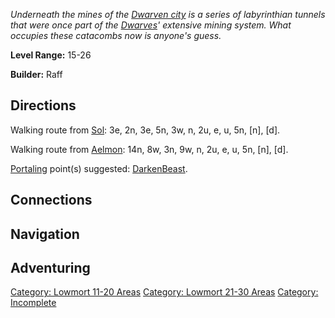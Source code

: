 *Underneath the mines of the [Dwarven
city](:Category:_Mt_Durr.md "wikilink") is a series of labyrinthian
tunnels that were once part of the [Dwarves](Dwarves.md "wikilink")'
extensive mining system. What occupies these catacombs now is anyone's
guess.*

**Level Range:** 15-26

**Builder:** Raff

## Directions

Walking route from [Sol](Sol.md "wikilink"): 3e, 2n, 3e, 5n, 3w, n, 2u,
e, u, 5n, \[n\], \[d\].

Walking route from [Aelmon](Aelmon.md "wikilink"): 14n, 8w, 3n, 9w, n,
2u, e, u, 5n, \[n\], \[d\].

[Portaling](Portal.md "wikilink") point(s) suggested:
[DarkenBeast](DarkenBeast.md "wikilink").

## Connections

## Navigation

## Adventuring

[Category: Lowmort 11-20
Areas](Category:_Lowmort_11-20_Areas "wikilink") [Category: Lowmort
21-30 Areas](Category:_Lowmort_21-30_Areas "wikilink") [Category:
Incomplete](Category:_Incomplete "wikilink")

